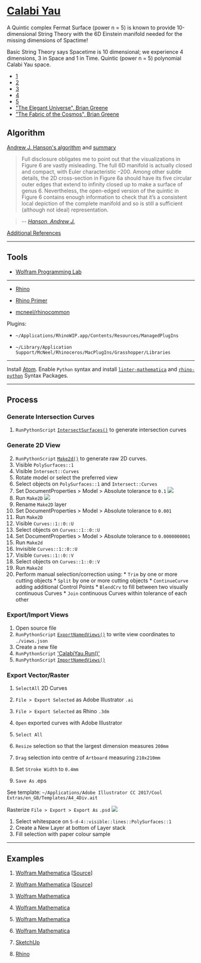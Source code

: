 # [Calabi Yau](https://bitbucket.org/kunst_dev/snippets)

A Quintic complex Fermat Surface (power n = 5) is known to provide 10-dimensional String Theory with the 6D Einstein manifold needed for the missing dimensions of Spactime!

Basic String Theory says Spacetime is 10 dimensional; we experience 4 dimensions, 3 in Space and 1 in Time. Quintic (power n = 5) polynomial Calabi Yau space.

* [1](https://www.youtube.com/watch?v=Yz6gltKeoM8)
* [2](http://scholarpedia.org/article/Calabi-Yau_manifold)
* [3](https://mathoverflow.net/questions/42707/calabi-yau-manifolds)
* [4](http://dimensions-of-time.blogspot.com.au/)
* [5](http://prideout.net/blog/?p=44)
* ["The Elegant Universe", Brian Greene]()
* ["The Fabric of the Cosmos", Brian Greene]()

## Algorithm

[Andrew J. Hanson's algorithm](https://www.cs.indiana.edu/~hansona/papers/CP2-94.pdf) and [summary](http://aleph.se/andart2/)

> Full disclosure obligates me to point out that the visualizations
in Figure 6 are vastly misleading. The full 6D manifold is
actually closed and compact, with Euler characteristic –200.
Among other subtle details, the 2D cross-section in Figure
6a should have its five circular outer edges that extend to
infinity closed up to make a surface of genus 6. Nevertheless,
the open-edged version of the quintic in Figure 6 contains
enough information to check that it’s a consistent local
depiction of the complete manifold and so is still a sufficient
(although not ideal) representation.

> -- <cite>[Hanson, Andrew J.](https://pdfs.semanticscholar.org/a51f/16741a6452effe2c3773577484fc88948f40.pdf)</cite>

[Additional References](https://www.semanticscholar.org/paper/A-Construction-for-Computer-Visualization-of-Certa-Hanson/8861c0026a89af89b19e9df7267846ec056461c1?citingPapersSort=is-influential&citingPapersLimit=10&citingPapersOffset=10&citedPapersSort=is-influential&citedPapersLimit=10&citedPapersOffset=0)

---

## Tools

* [Wolfram Programming Lab](https://lab.open.wolframcloud.com/app/view/newNotebook?ext=nb)

---

* [Rhino](http://www.rhino3d.com/download/rhino-for-mac/5/wip)

* [Rhino Primer](http://developer.rhino3d.com/guides/rhinopython/primer-101/)

* [mcneel/rhinocommon](https://github.com/mcneel/rhinocommon)

Plugins:

* `~/Applications/RhinoWIP.app/Contents/Resources/ManagedPlugIns`

* `~/Library/Application Support/McNeel/Rhinoceros/MacPlugIns/Grasshopper/Libraries`

---
Install [Atom](https://atom.io/). Enable `Python` syntax and install [`linter-mathematica`](https://atom.io/packages/linter-mathematica) and [`rhino-python`](https://atom.io/packages/rhino-python) Syntax Packages.

---

## Process

### Generate Intersection Curves

1. `RunPythonScript` [`IntersectSurfaces()`](/lib/macro/intersect_surfaces.py) to generate intersection curves

### Generate 2D View

2. `RunPythonScript` [`Make2d()`](/lib/macro/make2d.py) to generate raw 2D curves.
  1. Visible `PolySurfaces::1`
  2. Visible `Intersect::Curves`
  3. Rotate model or select the preferred view
  4. Select objects on `PolySurfaces::1` and `Intersect::Curves`
  5. Set DocumentProperties > Model > Absolute tolerance to `0.1` ![](/1.png)
  6. Run `Make2D` ![](/2.png)
  7. Rename `Make2D` layer
  8. Set DocumentProperties > Model > Absolute tolerance to `0.001`
  9. Run `Make2D`
  10. Visible `Curves::1::0::U`
  11. Select objects on `Curves::1::0::U`
  12. Set DocumentProperties > Model > Absolute tolerance to `0.0000000001`
  13. Run `Make2d`
  14. Invisible `Curves::1::0::U`
  15. Visible `Curves::1::0::V`
  16. Select objects on `Curves::1::0::V`
  17. Run `Make2d`
  18. Perform manual selection/correction using:
    * `Trim` by one or more cutting objects
    * `Split` by one or more cutting objects
    * `ContinueCurve` adding additional Control Points
    * `BlendCrv` to fill between two visually continuous Curves
    * `Join` continuous Curves within tolerance of each other

### Export/Import Views

1. Open source file
2. `RunPythonScript` [`ExportNamedViews()`](/lib/macro/export_named_views.py) to write view coordinates to `./views.json`
3. Create a new file
4. `RunPythonScript` ['CalabiYau.Run()'](/lib/__init__.py)
5. `RunPythonScript` [`ImportNamedViews()`](/lib/macro/import_named_views.py)

### Export Vector/Raster

1. `SelectAll` 2D Curves
2. `File > Export Selected` as Adobe Illustrator `.ai`
3. `File > Export Selected` as Rhino `.3dm`

1. `Open` exported curves with Adobe Illustrator
2. `Select All`
3. `Resize` selection so that the largest dimension measures `200mm`
4. `Drag` selection into centre of `Artboard` measuring `210x210mm`
5. Set `Stroke Width` to `0.4mm`
6. `Save As` .eps

See template: `~/Applications/Adobe Illustrator CC 2017/Cool Extras/en_GB/Templates/A4_4Div.ait`

Rasterize `File > Export > Export As` `.psd` ![](/3.png)

1. Select whitespace on `5-d-4::visible::lines::PolySurfaces::1`
2. Create a New Layer at bottom of Layer stack
3. Fill selection with paper colour sample

---

## Examples

1. [Wolfram Mathematica](/examples/mathematica/plot_1.nb)  [[Source](http://demonstrations.wolfram.com/CalabiYauSpace/)]

2. [Wolfram Mathematica](/examples/mathematica/plot_2.nb)  [[Source](http://kaurov.com/wordpress/?p=1246)]

3. [Wolfram Mathematica](/examples/mathematica/plot_3.nb)

4. [Wolfram Mathematica](/examples/mathematica/plot_4.nb)

5. [Wolfram Mathematica](/examples/mathematica/plot_5.nb)

6. [Wolfram Mathematica](/examples/mathematica/plot_6.nb)

7. [SketchUp](https://3dwarehouse.sketchup.com/model/73d1a448bc4c446d8389babcf188871/Manifolds)

8. [Rhino](http://www.tanjiasi.com/surface-design/)
